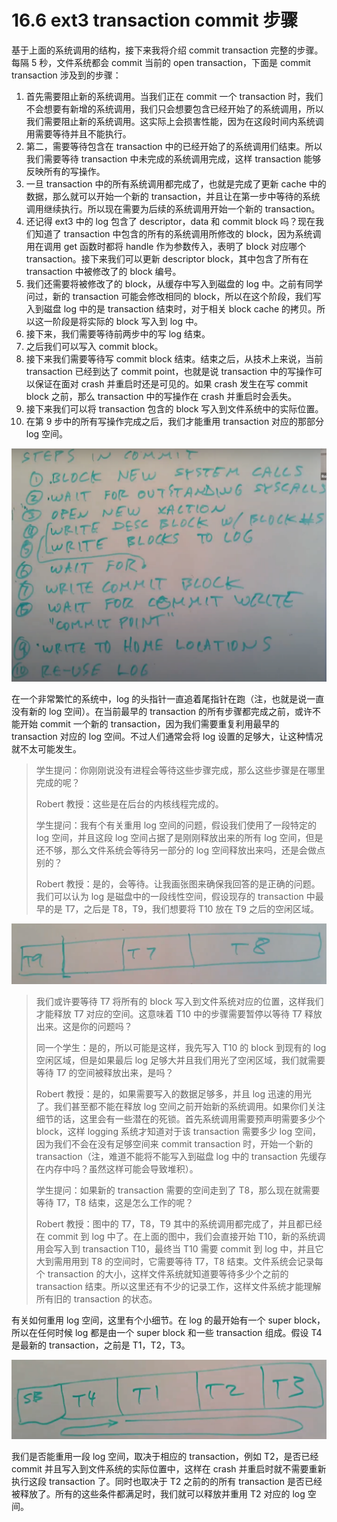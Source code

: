 # 16.6 ext3 transaction commit 步骤

基于上面的系统调用的结构，接下来我将介绍 commit transaction 完整的步骤。每隔 5 秒，文件系统都会 commit 当前的 open transaction，下面是 commit transaction 涉及到的步骤：

1. 首先需要阻止新的系统调用。当我们正在 commit 一个 transaction 时，我们不会想要有新增的系统调用，我们只会想要包含已经开始了的系统调用，所以我们需要阻止新的系统调用。这实际上会损害性能，因为在这段时间内系统调用需要等待并且不能执行。
2. 第二，需要等待包含在 transaction 中的已经开始了的系统调用们结束。所以我们需要等待 transaction 中未完成的系统调用完成，这样 transaction 能够反映所有的写操作。
3. 一旦 transaction 中的所有系统调用都完成了，也就是完成了更新 cache 中的数据，那么就可以开始一个新的 transaction，并且让在第一步中等待的系统调用继续执行。所以现在需要为后续的系统调用开始一个新的 transaction。
4. 还记得 ext3 中的 log 包含了 descriptor，data 和 commit block 吗？现在我们知道了 transaction 中包含的所有的系统调用所修改的 block，因为系统调用在调用 get 函数时都将 handle 作为参数传入，表明了 block 对应哪个 transaction。接下来我们可以更新 descriptor block，其中包含了所有在 transaction 中被修改了的 block 编号。
5. 我们还需要将被修改了的 block，从缓存中写入到磁盘的 log 中。之前有同学问过，新的 transaction 可能会修改相同的 block，所以在这个阶段，我们写入到磁盘 log 中的是 transaction 结束时，对于相关 block cache 的拷贝。所以这一阶段是将实际的 block 写入到 log 中。
6. 接下来，我们需要等待前两步中的写 log 结束。
7. 之后我们可以写入 commit block。
8. 接下来我们需要等待写 commit block 结束。结束之后，从技术上来说，当前 transaction 已经到达了 commit point，也就是说 transaction 中的写操作可以保证在面对 crash 并重启时还是可见的。如果 crash 发生在写 commit block 之前，那么 transaction 中的写操作在 crash 并重启时会丢失。
9. 接下来我们可以将 transaction 包含的 block 写入到文件系统中的实际位置。
10. 在第 9 步中的所有写操作完成之后，我们才能重用 transaction 对应的那部分 log 空间。

![](<../assets/image (451).png>)

在一个非常繁忙的系统中，log 的头指针一直追着尾指针在跑（注，也就是说一直没有新的 log 空间）。在当前最早的 transaction 的所有步骤都完成之前，或许不能开始 commit 一个新的 transaction，因为我们需要重复利用最早的 transaction 对应的 log 空间。不过人们通常会将 log 设置的足够大，让这种情况就不太可能发生。

> 学生提问：你刚刚说没有进程会等待这些步骤完成，那么这些步骤是在哪里完成的呢？
>
> Robert 教授：这些是在后台的内核线程完成的。
>
> 学生提问：我有个有关重用 log 空间的问题，假设我们使用了一段特定的 log 空间，并且这段 log 空间占据了是刚刚释放出来的所有 log 空间，但是还不够，那么文件系统会等待另一部分的 log 空间释放出来吗，还是会做点别的？
>
> Robert 教授：是的，会等待。让我画张图来确保我回答的是正确的问题。我们可以认为 log 是磁盘中的一段线性空间，假设现存的 transaction 中最早的是 T7，之后是 T8，T9，我们想要将 T10 放在 T9 之后的空闲区域。

![](<../assets/image (520).png>)

> 我们或许要等待 T7 将所有的 block 写入到文件系统对应的位置，这样我们才能释放 T7 对应的空间。这意味着 T10 中的步骤需要暂停以等待 T7 释放出来。这是你的问题吗？
>
> 同一个学生：是的，所以可能是这样，我先写入 T10 的 block 到现有的 log 空闲区域，但是如果最后 log 足够大并且我们用光了空闲区域，我们就需要等待 T7 的空间被释放出来，是吗？
>
> Robert 教授：是的，如果需要写入的数据足够多，并且 log 迅速的用光了。我们甚至都不能在释放 log 空间之前开始新的系统调用。如果你们关注细节的话，这里会有一些潜在的死锁。首先系统调用需要预声明需要多少个 block，这样 logging 系统才知道对于该 transaction 需要多少 log 空间，因为我们不会在没有足够空间来 commit transaction 时，开始一个新的 transaction（注，难道不能将不能写入到磁盘 log 中的 transaction 先缓存在内存中吗？虽然这样可能会导致堆积）。
>
> 学生提问：如果新的 transaction 需要的空间走到了 T8，那么现在就需要等待 T7，T8 结束，这是怎么工作的呢？
>
> Robert 教授：图中的 T7，T8，T9 其中的系统调用都完成了，并且都已经在 commit 到 log 中了。在上面的图中，我们会直接开始 T10，新的系统调用会写入到 transaction T10，最终当 T10 需要 commit 到 log 中，并且它大到需用用到 T8 的空间时，它需要等待 T7，T8 结束。文件系统会记录每个 transaction 的大小，这样文件系统就知道要等待多少个之前的 transaction 结束。所以这里还有不少的记录工作，这样文件系统才能理解所有旧的 transaction 的状态。

有关如何重用 log 空间，这里有个小细节。在 log 的最开始有一个 super block，所以在任何时候 log 都是由一个 super block 和一些 transaction 组成。假设 T4 是最新的 transaction，之前是 T1，T2，T3。

![](<../assets/image (533).png>)

我们是否能重用一段 log 空间，取决于相应的 transaction，例如 T2，是否已经 commit 并且写入到文件系统的实际位置中，这样在 crash 并重启时就不需要重新执行这段 transaction 了。同时也取决于 T2 之前的的所有 transaction 是否已经被释放了。所有的这些条件都满足时，我们就可以释放并重用 T2 对应的 log 空间。
